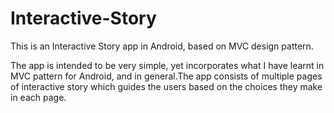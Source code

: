 # Interactive-Story
This is an Interactive Story app in Android, based on MVC design pattern.

The app is intended to be very simple, yet incorporates what I have learnt in MVC pattern for Android, and in general.The app consists of multiple pages of interactive story which guides the users based on the choices they make in each page. 

